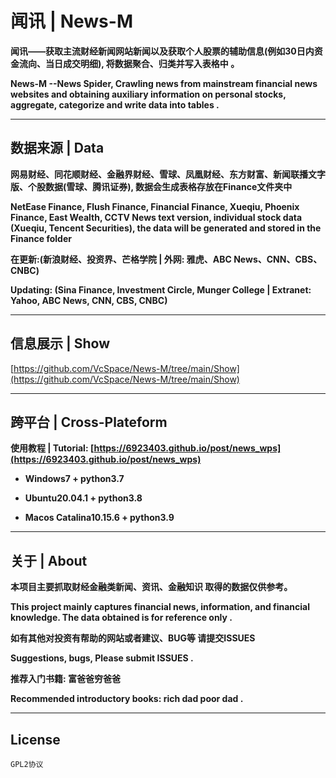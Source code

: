 # 闻讯 | News-M

**闻讯——获取主流财经新闻网站新闻以及获取个人股票的辅助信息(例如30日内资金流向、当日成交明细), 将数据聚合、归类并写入表格中 。**

**News-M --News Spider, Crawling news from mainstream financial news websites and obtaining auxiliary information on personal stocks, aggregate, categorize and write data into tables .**

---

## 数据来源 | Data

**网易财经、同花顺财经、金融界财经、雪球、凤凰财经、东方财富、新闻联播文字版、个股数据(雪球、腾讯证券), 数据会生成表格存放在Finance文件夹中**

**NetEase Finance, Flush Finance, Financial Finance, Xueqiu, Phoenix Finance, East Wealth, CCTV News text version, individual stock data (Xueqiu, Tencent Securities), the data will be generated and stored in the Finance folder**

**在更新:(新浪财经、投资界、芒格学院 | 外网: 雅虎、ABC News、CNN、CBS、CNBC)**

**Updating: (Sina Finance, Investment Circle, Munger College | Extranet: Yahoo, ABC News, CNN, CBS, CNBC)**

---

## 信息展示 | Show
[https://github.com/VcSpace/News-M/tree/main/Show](https://github.com/VcSpace/News-M/tree/main/Show)

---

## 跨平台 | Cross-Plateform

**使用教程 | Tutorial: [https://6923403.github.io/post/news_wps](https://6923403.github.io/post/news_wps)**

- **Windows7 + python3.7**

- **Ubuntu20.04.1 + python3.8**

- **Macos Catalina10.15.6 + python3.9**

---

## 关于 | About

**本项目主要抓取财经金融类新闻、资讯、金融知识 取得的数据仅供参考。**

**This project mainly captures financial news, information, and financial knowledge. The data obtained is for reference only .**

**如有其他对投资有帮助的网站或者建议、BUG等 请提交ISSUES**

**Suggestions, bugs, Please submit ISSUES .**

**推荐入门书籍: 富爸爸穷爸爸**

**Recommended introductory books: rich dad poor dad .**

---

## License

``GPL2协议``
